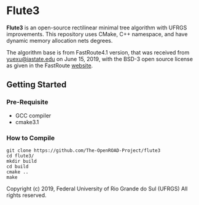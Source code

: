 Flute3
======================

**Flute3** is an open-source rectilinear minimal tree algorithm with UFRGS improvements.
This repository uses CMake, C++ namespace, and have dynamic memory allocation nets degrees.

The algorithm base is from FastRoute4.1 version, that was received from <yuexu@iastate.edu> on June 15, 2019, with the BSD-3 open source license as given in the FastRoute [website](http://home.eng.iastate.edu/~cnchu/FastRoute.html#License).

## Getting Started
### Pre-Requisite

- GCC compiler
- cmake3.1

### How to Compile

````
git clone https://github.com/The-OpenROAD-Project/flute3
cd flute3/
mkdir build
cd build
cmake ..
make
````

Copyright (c) 2019, Federal University of Rio Grande do Sul (UFRGS)
All rights reserved.
